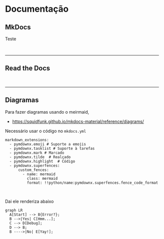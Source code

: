 # Documentação

## MkDocs

Teste 



<br>

------

## Read the Docs

<br>

------

## Diagramas

Para fazer diagramas usando o meirmaid, 
- https://squidfunk.github.io/mkdocs-material/reference/diagrams/


Necessário usar o código no `mkdocs.yml`
```
markdown_extensions:
  - pymdownx.emoji # Suporte a emojis
  - pymdownx.tasklist # Suporte à tarefas
  - pymdownx.mark # Marcado
  - pymdownx.tilde  # Realçado
  - pymdownx.highlight  # Código
  - pymdownx.superfences:
      custom_fences:
        - name: mermaid
          class: mermaid
          format: !!python/name:pymdownx.superfences.fence_code_format

```

<br>

Dai ele renderiza abaixo
``` mermaid
graph LR
  A[Start] --> B{Error?};
  B -->|Yes| C[Hmm...];
  C --> D[Debug];
  D --> B;
  B ---->|No| E[Yay!];
```

